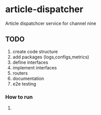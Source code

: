 # article-dispatcher
Article dispatchcer service for channel nine

## TODO
1. create code structure
2. add packages (logs,configs,metrics)
3. define interfaces
4. implement interfaces 
5. routers
6. documentation
7. e2e testing

### How to run

1. 